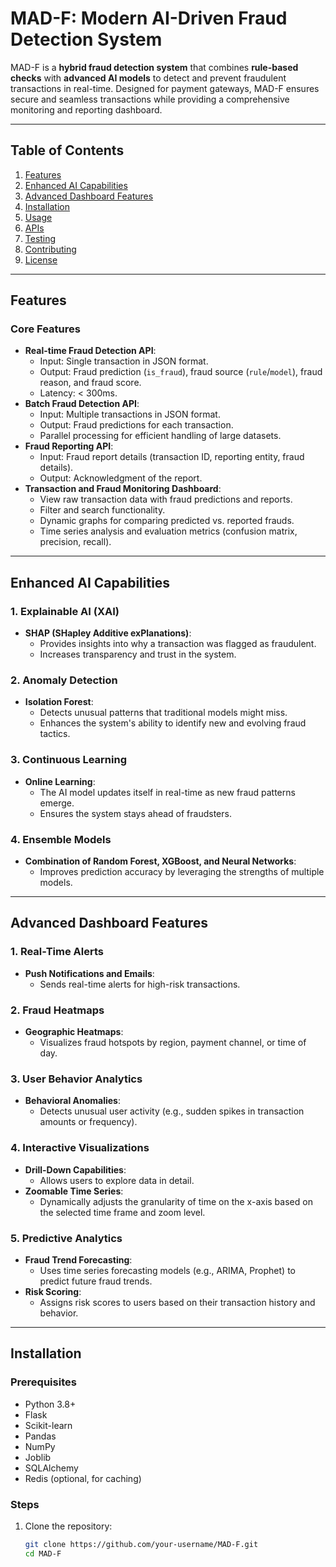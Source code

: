# MAD-F: Modern AI-Driven Fraud Detection System


MAD-F is a **hybrid fraud detection system** that combines **rule-based checks** with **advanced AI models** to detect and prevent fraudulent transactions in real-time. Designed for payment gateways, MAD-F ensures secure and seamless transactions while providing a comprehensive monitoring and reporting dashboard.

---

## Table of Contents
1. [Features](#features)
2. [Enhanced AI Capabilities](#enhanced-ai-capabilities)
3. [Advanced Dashboard Features](#advanced-dashboard-features)
4. [Installation](#installation)
5. [Usage](#usage)
6. [APIs](#apis)
7. [Testing](#testing)
8. [Contributing](#contributing)
9. [License](#license)

---

## Features

### Core Features
- **Real-time Fraud Detection API**:
  - Input: Single transaction in JSON format.
  - Output: Fraud prediction (`is_fraud`), fraud source (`rule`/`model`), fraud reason, and fraud score.
  - Latency: < 300ms.
- **Batch Fraud Detection API**:
  - Input: Multiple transactions in JSON format.
  - Output: Fraud predictions for each transaction.
  - Parallel processing for efficient handling of large datasets.
- **Fraud Reporting API**:
  - Input: Fraud report details (transaction ID, reporting entity, fraud details).
  - Output: Acknowledgment of the report.
- **Transaction and Fraud Monitoring Dashboard**:
  - View raw transaction data with fraud predictions and reports.
  - Filter and search functionality.
  - Dynamic graphs for comparing predicted vs. reported frauds.
  - Time series analysis and evaluation metrics (confusion matrix, precision, recall).

---

## Enhanced AI Capabilities

### 1. **Explainable AI (XAI)**
- **SHAP (SHapley Additive exPlanations)**:
  - Provides insights into why a transaction was flagged as fraudulent.
  - Increases transparency and trust in the system.

### 2. **Anomaly Detection**
- **Isolation Forest**:
  - Detects unusual patterns that traditional models might miss.
  - Enhances the system's ability to identify new and evolving fraud tactics.

### 3. **Continuous Learning**
- **Online Learning**:
  - The AI model updates itself in real-time as new fraud patterns emerge.
  - Ensures the system stays ahead of fraudsters.

### 4. **Ensemble Models**
- **Combination of Random Forest, XGBoost, and Neural Networks**:
  - Improves prediction accuracy by leveraging the strengths of multiple models.

---

## Advanced Dashboard Features

### 1. **Real-Time Alerts**
- **Push Notifications and Emails**:
  - Sends real-time alerts for high-risk transactions.

### 2. **Fraud Heatmaps**
- **Geographic Heatmaps**:
  - Visualizes fraud hotspots by region, payment channel, or time of day.

### 3. **User Behavior Analytics**
- **Behavioral Anomalies**:
  - Detects unusual user activity (e.g., sudden spikes in transaction amounts or frequency).

### 4. **Interactive Visualizations**
- **Drill-Down Capabilities**:
  - Allows users to explore data in detail.
- **Zoomable Time Series**:
  - Dynamically adjusts the granularity of time on the x-axis based on the selected time frame and zoom level.

### 5. **Predictive Analytics**
- **Fraud Trend Forecasting**:
  - Uses time series forecasting models (e.g., ARIMA, Prophet) to predict future fraud trends.
- **Risk Scoring**:
  - Assigns risk scores to users based on their transaction history and behavior.

---

## Installation

### Prerequisites
- Python 3.8+
- Flask
- Scikit-learn
- Pandas
- NumPy
- Joblib
- SQLAlchemy
- Redis (optional, for caching)

### Steps
1. Clone the repository:
   ```bash
   git clone https://github.com/your-username/MAD-F.git
   cd MAD-F
